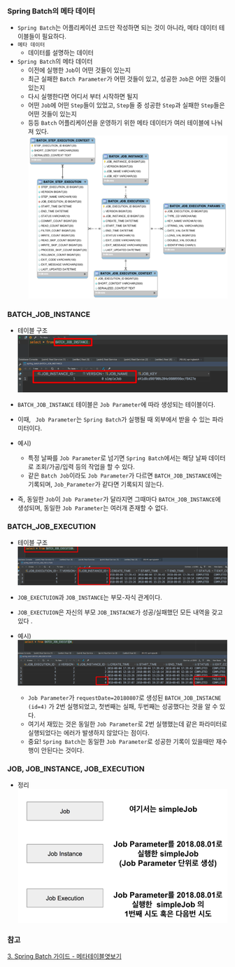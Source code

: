 ### Spring Batch의 메타 데이터
* ```Spring Batch```는 어플리케이션 코드만 작성하면 되는 것이 아니라, 메타 데이터 테이블들이 필요하다.
* ```메타 데이터```
    * 데이터를 설명하는 데이터
* ```Spring Batch```의 메타 데이터
    * 이전에 실행한 ```Job```이 어떤 것들이 있는지
    * 최근 실패한 ```Batch Parameter```가 어떤 것들이 있고, 성공한 ```Job```은 어떤 것들이 있는지
    * 다시 실행한다면 어디서 부터 시작하면 될지
    * 어떤 ```Job```에 어떤 ```Step```들이 있었고, ```Step```들 중 성공한 ```Step```과 실패한 ```Step```들은 어떤 것들이 있는지
    * 등등 ```Batch``` 어플리케이션을 운영하기 위한 메타 데이터가 여러 테이블에 나눠져 있다.
    ![img_1.png](img_1.png)
      

### BATCH_JOB_INSTANCE
* 테이블 구조
    ![img_2.png](img_2.png)
  
* ```BATCH_JOB_INSTANCE``` 테이블은 ```Job Parameter```에 따라 생성되는 테이블이다.
* 이때, ``` Job Parameter```는 ```Spring Batch```가 실행될 때 외부에서 받을 수 있는 파라미터이다.
* 예시) 
  * 특정 날짜를 ```Job Parameter```로 넘기면 ```Spring Batch```에서는 해당 날짜 데이터로 조회/가공/입력 등의 작업을 할 수 있다.
  * 같은 ```Batch Job```이라도 ```Job Parameter```가 다르면 ```BATCH_JOB_INSTANCE```에는 기록되며, ```Job_Parameter```가 같다면
  기록되지 않는다.
* 즉, 동일한 ```Job```이 ```Job Parameter```가 달라지면 그때마다 ```BATCH_JOB_INSTANCE```에 생성되며, 동일한 ```Job Parameter```는 여러개 존재할 수 없다.


### BATCH_JOB_EXECUTION
* 테이블 구조
  ![img_3.png](img_3.png)

* ```JOB_EXECTUION```과 ```JOB_INSTANCE```는 부모-자식 관계이다. 
* ```JOB_EXECTUION```은 자신의 부모 ```JOB_INSTACNE```가 성공/실패했던 모든 내역을 갖고 있다 .
* 예시)
  ![img_4.png](img_4.png)
  * ```Job Parameter```가 ```requestDate=20180807```로 생성된 ```BATCH_JOB_INSTACNE (id=4)``` 가 2번 실행되었고, 첫번째는 실패, 두번째는 성공했다는 것을 알 수 있다.
  * 여기서 재밌는 것은 동일한 ```Job Parameter```로 2번 실행했는데 같은 파라미터로 실행되었다는 에러가 발생하지 않았다는 점이다.
  * 중요! ```Spring Batch```는 동일한 ```Job Parameter```로 성공한 기록이 있을때만 재수행이 안된다는 것이다. 
  

### JOB, JOB_INSTANCE, JOB_EXECUTION
* 정리
  ![img_6.png](img_6.png)
  

### 참고
[3. Spring Batch 가이드 - 메타테이블엿보기](https://jojoldu.tistory.com/326?category=902551)